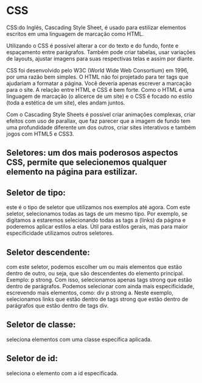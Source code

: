 # CSS
CSS:do Inglês, Cascading Style Sheet, é usado para estilizar elementos escritos em uma linguagem de marcação como HTML.

Utilizando o CSS é possível alterar a cor do texto e do fundo, fonte e espaçamento entre parágrafos. Também pode criar tabelas, usar variações de layouts, ajustar imagens para suas respectivas telas e assim por diante.

CSS foi desenvolvido pelo W3C (World Wide Web Consortium) em 1996, por uma razão bem simples. O HTML não foi projetado para ter tags que ajudariam a formatar a página. Você deveria apenas escrever a marcação para o site.
A relação entre HTML e CSS é bem forte. Como o HTML é uma linguagem de marcação (o alicerce de um site) e o CSS é focado no estilo (toda a estética de um site), eles andam juntos.

Com o Cascading Style Sheets é possível criar animações complexas, criar efeitos com uso de parallax, que faz parecer que a imagem de fundo tem uma profundidade diferente um dos outros, criar sites interativos e também jogos com HTML5 e CSS3.

## Seletores:  um dos mais poderosos aspectos CSS, permite que selecionemos qualquer elemento na página para estilizar.
## Seletor de tipo:
este é o tipo de seletor que utilizamos nos exemplos até agora. Com este seletor, selecionamos todas as tags de um mesmo tipo. Por exemplo, se digitamos a estaremos selecionando todas as tags a (links) da página e poderemos aplicar estilos a elas. Útil para estilos gerais, mas para maior especificidade utilizamos outros seletores.
## Seletor descendente: 
com este seletor, podemos escolher um ou mais elementos que estão dentro de outro, ou seja, que são descendentes do elemento principal. Exemplo: p strong. Com isso, selecionamos apenas tags strong que estão dentro de parágrafos. Podemos selecionar com ainda mais especificidade, escrevendo mais elementos, como: div p strong a. Neste exemplo, selecionamos links que estão dentro de tags strong que estão dentro de parágrafos que estão dentro de tags div.
## Seletor de classe: 
seleciona elementos com uma classe específica aplicada.
## Seletor de id: 
seleciona o elemento com a id especificada.
